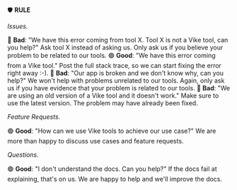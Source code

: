 :shield: **RULE**

*Issues.*

:red_circle: **Bad**: "We have this error coming from tool X. Tool X is not a Vike tool, can you help?" Ask tool X instead of asking us. Only ask us if you believe your problem to be related to our tools.
:green_circle: **Good**: "We have this error coming from a Vike tool." Post the full stack trace, so we can start fixing the error right away :-).
:red_circle: **Bad**: "Our app is broken and we don't know why, can you help?" We won't help with problems unrelated to our tools. Again, only ask us if you have evidence that your problem is related to our tools.
:red_circle: **Bad**: "We are using an old version of a Vike tool and it doesn't work." Make sure to use the latest version. The problem may have already been fixed.

*Feature Requests.*

:green_circle: **Good**: "How can we use Vike tools to achieve our use case?" We are more than happy to discuss use cases and feature requests.

*Questions.*

:green_circle: **Good**: "I don't understand the docs. Can you help?" If the docs fail at explaining, that's on us. We are happy to help and we'll improve the docs.
